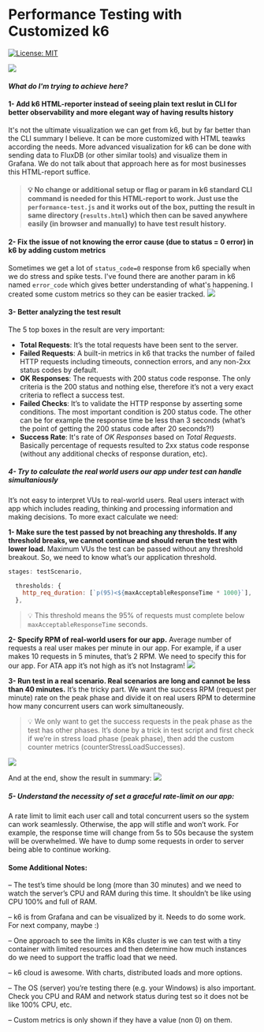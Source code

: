 # Performance Testing with Customized k6

[![License: MIT](https://img.shields.io/badge/License-MIT-blue.svg)](https://raw.githubusercontent.com/farshaddavoudi/Blazor.PersianDatePicker/master/LICENSE)

<img src="https://github.com/fericode/Blazor.PersianDatePicker/blob/master/screenshot.png">

#### ***What do I'm trying to achieve here?***

#### 1- Add k6 HTML-reporter instead of seeing plain text reslut in CLI for better observability and more elegant way of having results history

It's not the ultimate visualization we can get from k6, but by far better than the CLI summary I believe. It can be more customized with HTML teawks according the needs. More advanced visualization for k6 can be done with sending data to FluxDB (or other similar tools) and visualize them in Grafana. We do not talk about that approach here as for most businesses this HTML-report suffice. 

> #### 💡 No change or additional setup or flag or param in k6 standard CLI command is needed for this HTML-report to work. Just use the `performance-test.js` and it works out of the box, putting the result in same directory (`results.html`) which then can be saved anywhere easily (in browser and manually) to have test result history.

#### 2- Fix the issue of not knowing the error cause (due to status = 0 error) in k6 by adding custom metrics

Sometimes we get a lot of `status_code=0` response from k6 specially when we do stress and spike tests. I've found there are another param in k6 named `error_code` which gives better understanding of what's happening. I created some custom metrics so they can be easier tracked. 
<img src="https://github.com/fericode/Blazor.PersianDatePicker/blob/master/screenshot.png">

#### 3- Better analyzing the test result

The 5 top boxes in the result are very important:

- **Total Requests**: It’s the total requests have been sent to the server.
- **Failed Requests**: A built-in metrics in k6 that tracks the number of failed HTTP requests including timeouts, connection errors, and any non-2xx status codes by default.
- **OK Responses**: The requests with 200 status code response. The only criteria is the 200 status and nothing else, therefore it’s not a very exact criteria to reflect a success test.
- **Failed Checks**: It’s to validate the HTTP response by asserting some conditions. The most important condition is 200 status code. The other can be for example the response time be less than 3 seconds (what’s the point of getting the 200 status code after 20 seconds?!) 
- **Success Rate**: It's rate of _OK Responses_ based on _Total Requests_. Basically percentage of requests resulted to 2xx status code response (without any additional checks of response duration, etc).

##### 4- Try to calculate the real world users our app under test can handle simultaniously
It’s not easy to interpret VUs to real-world users. Real users interact with app which includes reading, thinking and processing information and making decisions.
To more exact calculate we need:


**1- Make sure the test passed by not breaching any thresholds. If any threshold breaks, we cannot continue and should rerun the test with lower load.**
Maximum VUs the test can be passed without any threshold breakout. So, we need to know what’s our application threshold.
```js
stages: testScenario,

  thresholds: {
    http_req_duration: [`p(95)<${maxAcceptableResponseTime * 1000}`],
  },
```
> 💡 This threshold means the 95% of requests must complete below `maxAcceptableResponseTime` seconds.

**2- Specify RPM of real-world users for our app.**
Average number of requests a real user makes per minute in our app. For example, if a user makes 10 requests in 5 minutes, that’s 2 RPM. We need to specify this for our app. For ATA app it’s not high as it’s not Instagram!
<img src="https://github.com/fericode/Blazor.PersianDatePicker/blob/master/screenshot.png">

**3- Run test in a real scenario. Real scenarios are long and cannot be less than 40 minutes.**
It’s the tricky part. We want the success RPM (request per minute) rate on the peak phase and divide it on real users RPM to determine how many concurrent users can work simultaneously.

> 💡 We only want to get the success requests in the peak phase as the test has other phases. It’s done by a trick in test script and first check if we’re in stress load phase (peak phase), then add the custom counter metrics (counterStressLoadSuccesses).
<img src="https://github.com/fericode/Blazor.PersianDatePicker/blob/master/screenshot.png">

And at the end, show the result in summary:
<img src="https://github.com/fericode/Blazor.PersianDatePicker/blob/master/screenshot.png">


##### 5- Understand the necessity of set a graceful rate-limit on our app:
A rate limit to limit each user call and total concurrent users so the system can work seamlessly. Otherwise, the app will stifle and won’t work. For example, the response time will change from 5s to 50s because the system will be overwhelmed. We have to dump some requests in order to server being able to continue working.

#### Some Additional Notes:

– The test’s time should be long (more than 30 minutes) and we need to watch the server’s CPU and RAM during this time. It shouldn’t be like using CPU 100% and full of RAM.

– k6 is from Grafana and can be visualized by it. Needs to do some work. For next company, maybe :)

– One approach to see the limits in K8s cluster is we can test with a tiny container with limited resources and then determine how much instances do we need to support the traffic load that we need.

– k6 cloud is awesome. With charts, distributed loads and more options.

– The OS (server) you’re testing there (e.g. your Windows) is also important. Check you CPU and RAM and network status during test so it does not be like 100% CPU, etc.

– Custom metrics is only shown if they have a value (non 0) on them. 
